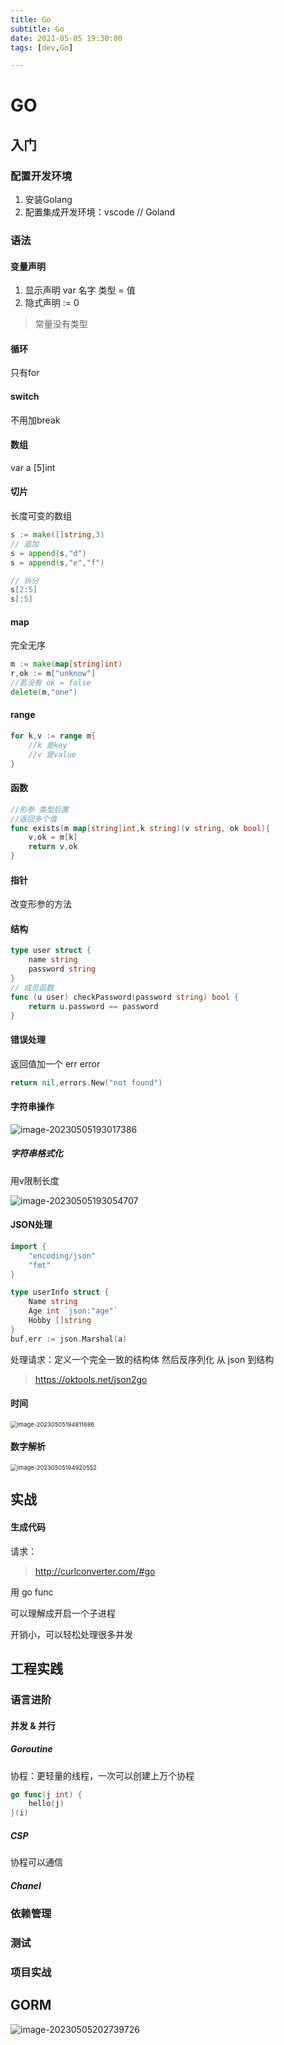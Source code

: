 ```yaml
---
title: Go
subtitle: Go
date: 2021-05-05 19:30:00
tags: [dev,Go]

---
```


# GO

## 入门

### 配置开发环境

1. 安装Golang
2. 配置集成开发环境：vscode // Goland

### 语法

#### 变量声明

1. 显示声明 var 名字 类型 = 值
2. 隐式声明  := 0

> 常量没有类型

#### 循环

只有for

#### switch

不用加break

#### 数组

var a [5]int

#### 切片

长度可变的数组

```go
s := make([]string,3)
// 追加
s = append(s,"d")
s = append(s,"e","f")

// 拆分
s[2:5]
s[:5]
```

#### map

完全无序

```go
m := make(map[string]int)
r,ok := m["unknow"]
//若没有 ok = false
delete(m,"one")
```

#### range

```go
for k,v := range m{
    //k 是key
    //v 是value
}
```

#### 函数

```go
//形参 类型后置
//返回多个值
func exists(m map[string]int,k string)(v string, ok bool){
    v,ok = m[k]
    return v,ok
}
```

#### 指针

改变形参的方法

#### 结构

```go
type user struct {
    name string
    password string
}
// 成员函数
func (u user) checkPassword(password string) bool {
    return u.password == password
}
```

#### 错误处理

返回值加一个 err error

```go
return nil,errors.New("not found")
```

#### 字符串操作

![image-20230505193017386](C:\Users\cos\AppData\Roaming\Typora\typora-user-images\image-20230505193017386.png)

##### 字符串格式化

用v限制长度

![image-20230505193054707](C:\Users\cos\AppData\Roaming\Typora\typora-user-images\image-20230505193054707.png)

#### JSON处理 

``` go
import {
    "encoding/json"
    "fmt"
}

type userInfo struct {
    Name string
    Age int `json:"age"`
    Hobby []string
}
buf,err := json.Marshal(a)
```

处理请求：定义一个完全一致的结构体 然后反序列化 从 json 到结构

> https://oktools.net/json2go

#### 时间

<img src="C:\Users\cos\AppData\Roaming\Typora\typora-user-images\image-20230505194811686.png" alt="image-20230505194811686" style="zoom:67%;" />

#### 数字解析

<img src="C:\Users\cos\AppData\Roaming\Typora\typora-user-images\image-20230505194920552.png" alt="image-20230505194920552" style="zoom:67%;" />

## 实战

#### 生成代码

请求：

> http://curlconverter.com/#go

用 go func

可以理解成开启一个子进程

开销小，可以轻松处理很多并发

## 工程实践

### 语言进阶

#### 并发 & 并行

##### Goroutine

协程：更轻量的线程，一次可以创建上万个协程

```go
go func(j int) {
    hello(j)
}(i)
```

##### CSP

协程可以通信 

##### Chanel

 

### 依赖管理

### 测试

### 项目实战

## GORM

![image-20230505202739726](C:\Users\cos\AppData\Roaming\Typora\typora-user-images\image-20230505202739726.png)
